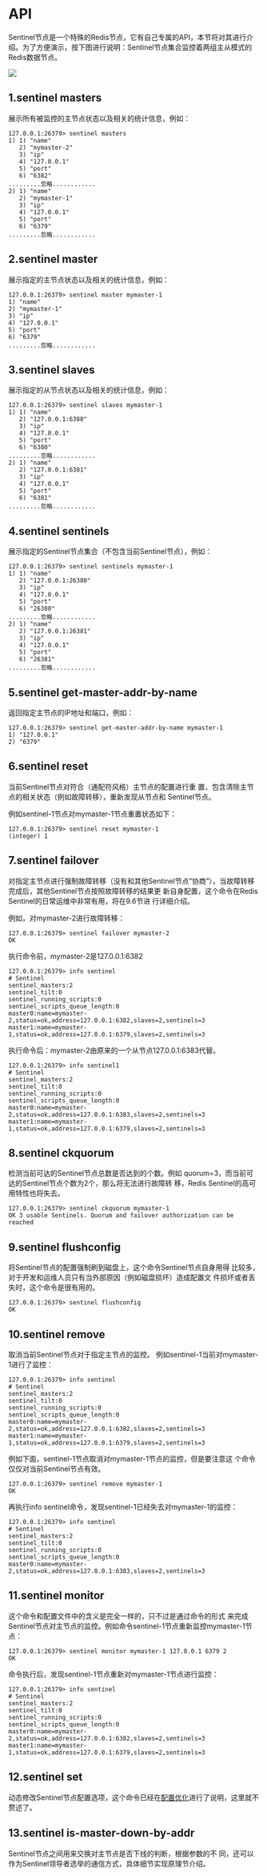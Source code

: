 # API

Sentinel节点是一个特殊的Redis节点，它有自己专属的API，本节将对其进行介绍。为了方便演示，按下图进行说明：Sentinel节点集合监控着两组主从模式的Redis数据节点。

![](../.gitbook/assets/image%20%28186%29.png)

## 1.sentinel masters

展示所有被监控的主节点状态以及相关的统计信息，例如：

```text
127.0.0.1:26379> sentinel masters
1) 1) "name"
   2) "mymaster-2"
   3) "ip"
   4) "127.0.0.1"
   5) "port"
   6) "6382"
.........忽略............
2) 1) "name"
   2) "mymaster-1"
   3) "ip"
   4) "127.0.0.1"
   5) "port"
   6) "6379"
.........忽略............
```

## 2.sentinel master

展示指定的主节点状态以及相关的统计信息，例如：

```text
127.0.0.1:26379> sentinel master mymaster-1
1) "name"
2) "mymaster-1"
3) "ip"
4) "127.0.0.1"
5) "port"
6) "6379"
.........忽略............
```

## 3.sentinel slaves

展示指定的从节点状态以及相关的统计信息，例如：

```text
127.0.0.1:26379> sentinel slaves mymaster-1
1) 1) "name"
   2) "127.0.0.1:6380"
   3) "ip"
   4) "127.0.0.1"
   5) "port"
   6) "6380"
.........忽略............
2) 1) "name"
   2) "127.0.0.1:6381"
   3) "ip"
   4) "127.0.0.1"
   5) "port"
   6) "6381"
.........忽略............
```

## 4.sentinel sentinels

展示指定的Sentinel节点集合（不包含当前Sentinel节点），例如：

```text
127.0.0.1:26379> sentinel sentinels mymaster-1
1) 1) "name"
   2) "127.0.0.1:26380"
   3) "ip"
   4) "127.0.0.1"
   5) "port"
   6) "26380"
.........忽略............
2) 1) "name"
   2) "127.0.0.1:26381"
   3) "ip"
   4) "127.0.0.1"
   5) "port"
   6) "26381"
.........忽略............
```

## 5.sentinel get-master-addr-by-name

返回指定主节点的IP地址和端口，例如：

```text
127.0.0.1:26379> sentinel get-master-addr-by-name mymaster-1
1) "127.0.0.1"
2) "6379"
```

## 6.sentinel reset

当前Sentinel节点对符合（通配符风格）主节点的配置进行重 置，包含清除主节点的相关状态（例如故障转移），重新发现从节点和 Sentinel节点。

例如sentinel-1节点对mymaster-1节点重置状态如下：

```text
127.0.0.1:26379> sentinel reset mymaster-1
(integer) 1
```

## 7.sentinel failover

对指定主节点进行强制故障转移（没有和其他Sentinel节点“协商”），当故障转移完成后，其他Sentinel节点按照故障转移的结果更 新自身配置，这个命令在Redis Sentinel的日常运维中非常有用，将在9.6节进 行详细介绍。

例如，对mymaster-2进行故障转移：

```text
127.0.0.1:26379> sentinel failover mymaster-2
OK
```

执行命令前，mymaster-2是127.0.0.1:6382

```text
127.0.0.1:26379> info sentinel
# Sentinel
sentinel_masters:2
sentinel_tilt:0
sentinel_running_scripts:0
sentinel_scripts_queue_length:0
master0:name=mymaster-2,status=ok,address=127.0.0.1:6382,slaves=2,sentinels=3
master1:name=mymaster-1,status=ok,address=127.0.0.1:6379,slaves=2,sentinels=3
```

执行命令后：mymaster-2由原来的一个从节点127.0.0.1:6383代替。

```text
127.0.0.1:26379> info sentinel1
# Sentinel
sentinel_masters:2
sentinel_tilt:0
sentinel_running_scripts:0
sentinel_scripts_queue_length:0
master0:name=mymaster-2,status=ok,address=127.0.0.1:6383,slaves=2,sentinels=3
master1:name=mymaster-1,status=ok,address=127.0.0.1:6379,slaves=2,sentinels=3
```

## 8.sentinel ckquorum

检测当前可达的Sentinel节点总数是否达到的个数。例如 quorum=3，而当前可达的Sentinel节点个数为2个，那么将无法进行故障转 移，Redis Sentinel的高可用特性也将失去。

```text
127.0.0.1:26379> sentinel ckquorum mymaster-1
OK 3 usable Sentinels. Quorum and failover authorization can be reached
```

## 9.sentinel flushconfig

将Sentinel节点的配置强制刷到磁盘上，这个命令Sentinel节点自身用得 比较多，对于开发和运维人员只有当外部原因（例如磁盘损坏）造成配置文 件损坏或者丢失时，这个命令是很有用的。

```text
127.0.0.1:26379> sentinel flushconfig
OK
```

## 10.sentinel remove

取消当前Sentinel节点对于指定主节点的监控。 例如sentinel-1当前对mymaster-1进行了监控：

```text
127.0.0.1:26379> info sentinel
# Sentinel
sentinel_masters:2
sentinel_tilt:0
sentinel_running_scripts:0
sentinel_scripts_queue_length:0
master0:name=mymaster-2,status=ok,address=127.0.0.1:6382,slaves=2,sentinels=3
master1:name=mymaster-1,status=ok,address=127.0.0.1:6379,slaves=2,sentinels=3
```

例如下面，sentinel-1节点取消对mymaster-1节点的监控，但是要注意这 个命令仅仅对当前Sentinel节点有效。

```text
127.0.0.1:26379> sentinel remove mymaster-1
OK
```

再执行info sentinel命令，发现sentinel-1已经失去对mymaster-1的监控：

```text
127.0.0.1:26379> info sentinel
# Sentinel
sentinel_masters:2
sentinel_tilt:0
sentinel_running_scripts:0
sentinel_scripts_queue_length:0
master0:name=mymaster-2,status=ok,address=127.0.0.1:6383,slaves=2,sentinels=3
```

## 11.sentinel monitor

这个命令和配置文件中的含义是完全一样的，只不过是通过命令的形式 来完成Sentinel节点对主节点的监控。例如命令sentinel-1节点重新监控mymaster-1节点：

```text
127.0.0.1:26379> sentinel monitor mymaster-1 127.0.0.1 6379 2
OK
```

命令执行后，发现sentinel-1节点重新对mymaster-1节点进行监控：

```text
127.0.0.1:26379> info sentinel
# Sentinel
sentinel_masters:2
sentinel_tilt:0
sentinel_running_scripts:0
sentinel_scripts_queue_length:0
master0:name=mymaster-2,status=ok,address=127.0.0.1:6382,slaves=2,sentinels=3
master1:name=mymaster-1,status=ok,address=127.0.0.1:6379,slaves=2,sentinels=3
```

## 12.sentinel set

动态修改Sentinel节点配置选项，这个命令已经在[配置优化](an-zhuang-he-bu-shu/pei-zhi-you-hua.md)进行了说明，这里就不赘述了。

## 13.sentinel is-master-down-by-addr

Sentinel节点之间用来交换对主节点是否下线的判断，根据参数的不 同，还可以作为Sentinel领导者选举的通信方式，具体细节实现原理节介绍。

